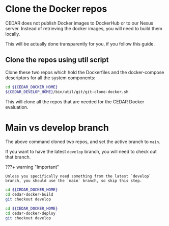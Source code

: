 # Clone the Docker repos

CEDAR does not publish Docker images to DockerHub or to our Nexus server.
Instead of retrieving the docker images, you will need to build them locally.

This will be actually done transparently for you, if you follow this guide.

## Clone the repos using util script

Clone these two repos which hold the Dockerfiles and the docker-compose descriptors for all the system components:
 
```sh
cd ${CEDAR_DOCKER_HOME}
${CEDAR_DEVELOP_HOME}/bin/util/git/git-clone-docker.sh
```

This will clone all the repos that are needed for the CEDAR Docker evaluation.

# Main vs develop branch

The above command cloned two repos, and set the active branch to `main`.

If you want to have the latest `develop` branch, you will need to check out that branch.

???+ warning "Important"

    Unless you specifically need something from the latest `develop` branch, you should use the `main` branch, so skip this step.
    
```sh
cd ${CEDAR_DOCKER_HOME}
cd cedar-docker-build
git checkout develop

cd ${CEDAR_DOCKER_HOME}
cd cedar-docker-deploy
git checkout develop
```
